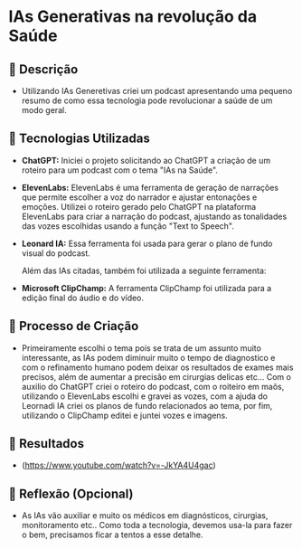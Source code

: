 # IAs Generativas na revolução da Saúde

## 📒 Descrição

- Utilizando IAs Generetivas criei um podcast apresentando uma pequeno resumo 
  de como essa tecnologia pode revolucionar a saúde de um modo geral. 

## 🤖 Tecnologias Utilizadas

- **ChatGPT:**
  Iniciei o projeto solicitando ao ChatGPT a criação de um roteiro para um podcast com o tema "IAs na Saúde".

- **ElevenLabs:**
  ElevenLabs é uma ferramenta de geração de narrações que permite escolher a voz do narrador e ajustar entonações e emoções. Utilizei o roteiro gerado pelo ChatGPT na plataforma ElevenLabs para criar a narração do podcast, ajustando as tonalidades das vozes escolhidas usando a função "Text to Speech".

- **Leonard IA:**
  Essa ferramenta foi usada para gerar o plano de fundo visual do podcast.

  Além das IAs citadas, também foi utilizada a seguinte ferramenta:

- **Microsoft ClipChamp:**
  A ferramenta ClipChamp foi utilizada para a edição final do áudio e do vídeo.


## 🧐 Processo de Criação

- Primeiramente escolhi o tema pois se trata de um assunto muito interessante, as IAs podem diminuir muito o tempo de diagnostico e com 
  o refinamento humano podem deixar os resultados de exames mais precisos, além de aumentar a precisão em cirurgias delicas etc...
  Com o auxilio do ChatGPT criei o roteiro do podcast, com o roiteiro em maõs, utilizando o ElevenLabs escolhi e gravei as vozes, com a ajuda do 
  Leornadi IA criei os planos de fundo relacionados ao tema, por fim, utilizando o ClipChamp editei e juntei vozes e imagens. 

## 🚀 Resultados

- (https://www.youtube.com/watch?v=-JkYA4U4gac)

## 💭 Reflexão (Opcional)

- As IAs vão auxiliar e muito os médicos em diagnósticos, cirurgias, monitoramento etc..
  Como toda a tecnologia, devemos usa-la para fazer o bem, precisamos ficar a tentos a esse detalhe. 
